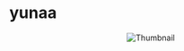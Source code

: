 # yunaa

<p align="center">
  <img src="https://files.catbox.moe/75k3h4.jpg" alt="Thumbnail" />
</p>
